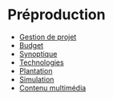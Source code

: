 # Préproduction

 <!-- start-replace-subnav -->  
* [Gestion de projet](/30_production/10_gestion_projet/)
* [Budget](/30_production/20_budget/)
* [Synoptique](/30_production/30_synoptique/)
* [Technologies ](/30_production/50_technologies/)
* [Plantation](/30_production/60_plantation/)
* [Simulation](/30_production/70_simulation/)
* [Contenu multimédia](/30_production/80_multimedia/)
 <!-- end-replace-subnav -->